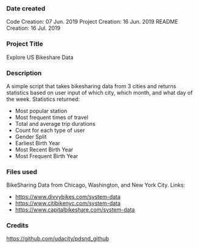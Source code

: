 ### Date created
   Code Creation: 07 Jun. 2019
Project Creation: 16 Jun. 2019
 README Creation: 16 Jul. 2019

### Project Title
Explore US Bikeshare Data

### Description
A simple script that takes bikesharing data from 3 cities and returns statistics based on user input of which city, which month, and what day of the week.
Statistics returned:
- Most popular station
- Most frequent times of travel
- Total and average trip durations
- Count for each type of user
- Gender Split
- Earliest Birth Year
- Most Recent Birth Year
- Most Frequent Birth Year

### Files used
BikeSharing Data from Chicago, Washington, and New York City.
Links:
- https://www.divvybikes.com/system-data
- https://www.citibikenyc.com/system-data
- https://www.capitalbikeshare.com/system-data


### Credits
https://github.com/udacity/pdsnd_github
